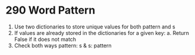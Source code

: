 # 290 Word Pattern

1. Use two dictionaries to store unique values for both pattern and s
2. If values are already stored in the dictionaries for a given key:
    a. Return False if it does not match
3. Check both ways pattern: s & s: pattern

